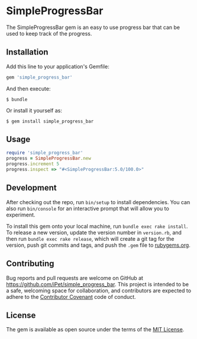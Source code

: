 # SimpleProgressBar

The SimpleProgressBar gem is an easy to use progress bar that can be used to keep track of the progress.

## Installation

Add this line to your application's Gemfile:

```ruby
gem 'simple_progress_bar'
```

And then execute:

    $ bundle

Or install it yourself as:

    $ gem install simple_progress_bar

## Usage

```ruby
require 'simple_progress_bar'
progress = SimpleProgressBar.new
progress.increment 5
progress.inspect => "#<SimpleProgressBar:5.0/100.0>" 
```

## Development

After checking out the repo, run `bin/setup` to install dependencies. You can also run `bin/console` for an interactive prompt that will allow you to experiment.

To install this gem onto your local machine, run `bundle exec rake install`. To release a new version, update the version number in `version.rb`, and then run `bundle exec rake release`, which will create a git tag for the version, push git commits and tags, and push the `.gem` file to [rubygems.org](https://rubygems.org).

## Contributing

Bug reports and pull requests are welcome on GitHub at https://github.com/iPet/simple_progress_bar. This project is intended to be a safe, welcoming space for collaboration, and contributors are expected to adhere to the [Contributor Covenant](contributor-covenant.org) code of conduct.


## License

The gem is available as open source under the terms of the [MIT License](http://opensource.org/licenses/MIT).


